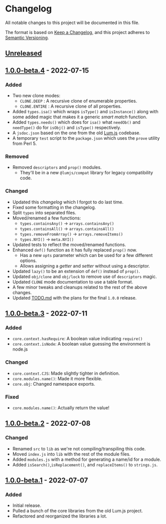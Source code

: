 # Changelog
All notable changes to this project will be documented in this file.

The format is based on [Keep a Changelog](https://keepachangelog.com/en/1.0.0/),
and this project adheres to [Semantic Versioning](https://semver.org/spec/v2.0.0.html).

## [Unreleased]

## [1.0.0-beta.4] - 2022-07-15
### Added
- Two new clone modes:
  - `CLONE.DEEP` : A recursive clone of enumerable properties.
  - `CLONE.ENTIRE` : A recursive clone of all properties.
- Added `types.isa()` which wraps `isType()` and `isInstance()` along with some added magic that makes it a generic *smart match* function.
- Added `types.needs()` which does for `isa()` what `needOb()` and `needType()` do for `isObj()` and `isType()` respectively.
- A `jsdoc.json` based on the one from the old [Lum.js](https://github.com/supernovus/lum.js) codebase.
- A temporary `test` script to the `package.json` which uses the `prove` utility from Perl 5.
### Removed
- Removed `descriptors` and `prop()` modules.
  - They'll be in a new `@lumjs/compat` library for legacy compatibility code.
### Changed
- Updated this *changelog* which I forgot to do last time.
- Fixed some formatting in the changelog.
- Split `types` into separated files.
- Moved/renamed a few functions:
  - `types.containsAny()` → `arrays.containsAny()`
  - `types.containsAll()` → `arrays.containsAll()`
  - `types.removeFromArray()` → `arrays.removeItems()`
  - `types.NYI()` → `meta.NYI()`
- Updated tests to reflect the moved/renamed functions.
- Enhanced `def()` function as it has fully replaced `prop()` now.
  - Has a new `opts` parameter which can be used for a few different options.
  - Allows assigning a *getter* and *setter* without using a descriptor.
- Updated `lazy()` to be an extension of `def()` instead of `prop()`.
- Updated `obj/clone` and `obj/lock` to remove use of `descriptors` magic.
- Updated `CLONE` mode documentation to use a table format.
- A few minor tweaks and cleanups related to the rest of the above changes.
- Updated [TODO.md](TODO.md) with the plans for the final `1.0.0` release.

## [1.0.0-beta.3] - 2022-07-11
### Added
- `core.context.hasRequire`: A boolean value indicating `require()`
- `core.context.isNode`: A boolean value guessing the environment is node.js
### Changed
- `core.context.CJS`: Made slightly tighter in definition.
- `core.modules.name()`: Made it more flexible.
- `core.obj`: Changed namespace exports.
### Fixed
- `core.modules.name()`: Actually return the value!

## [1.0.0-beta.2] - 2022-07-08
### Changed
- Renamed `src` to `lib` as we're not compiling/transpiling this code.
- Moved `index.js` into `lib` with the rest of the module files.
- Added `modules.js` with a method for generating a name/id for a module.
- Added `isSearch()`,`isReplacement()`, and `replaceItems()` to `strings.js`.

## [1.0.0-beta.1] - 2022-07-07
### Added
- Initial release.
- Pulled a bunch of the core libraries from the old Lum.js project.
- Refactored and reorganized the libraries a lot.

[Unreleased]: https://github.com/supernovus/lum.core.js/compare/v1.0.0-beta.4...HEAD
[1.0.0-beta.4]: https://github.com/supernovus/lum.core.js/compare/v1.0.0-beta.3...v1.0.0-beta.4
[1.0.0-beta.3]: https://github.com/supernovus/lum.core.js/compare/v1.0.0-beta.2...v1.0.0-beta.3
[1.0.0-beta.2]: https://github.com/supernovus/lum.core.js/compare/v1.0.0-beta.1...v1.0.0-beta.2
[1.0.0-beta.1]: https://github.com/supernovus/lum.core.js/releases/tag/v1.0.0-beta.1

